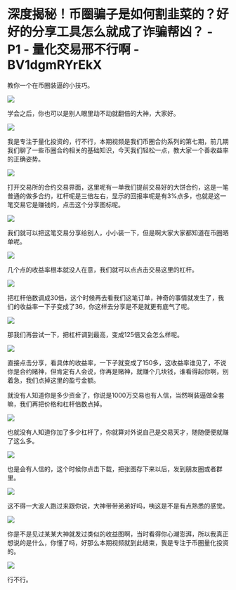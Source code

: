 # 深度揭秘！币圈骗子是如何割韭菜的？好好的分享工具怎么就成了诈骗帮凶？ - P1 - 量化交易邢不行啊 - BV1dgmRYrEkX

教你一个在币圈装逼的小技巧。

![](img/8e9aa9ac994a0b3713ca1e961255cac5_1.png)

学会之后，你也可以是别人眼里动不动就翻倍的大神，大家好。

![](img/8e9aa9ac994a0b3713ca1e961255cac5_3.png)

我是专注于量化投资的，行不行，本期视频是我们币圈合约系列的第七期，前几期我们聊了一些币圈合约相关的基础知识，今天我们轻松一点，教大家一个善收益率的正确姿势。



![](img/8e9aa9ac994a0b3713ca1e961255cac5_5.png)

打开交易所的合约交易界面，这里呢有一单我们提前交易好的大饼合约，这是一笔普通的做多合约，杠杆呢是三倍左右，显示的回报率呢是有3%点多，也就是这一笔交易它是赚钱的，点击这个分享图标呢。



![](img/8e9aa9ac994a0b3713ca1e961255cac5_7.png)

我们就可以把这笔交易分享给别人，小小装一下，但是啊大家大家都知道在币圈晒单呢。

![](img/8e9aa9ac994a0b3713ca1e961255cac5_9.png)

几个点的收益率根本就没人在意，我们就可以点点击交易这里的杠杆。

![](img/8e9aa9ac994a0b3713ca1e961255cac5_11.png)

把杠杆倍数调成30倍，这个时候再去看我们这笔订单，神奇的事情就发生了，我们的收益率一下子变成了36，你这样去分享是不是就更有底气了呢。



![](img/8e9aa9ac994a0b3713ca1e961255cac5_13.png)

那我们再尝试一下，把杠杆调到最高，变成125倍又会怎么样呢。

![](img/8e9aa9ac994a0b3713ca1e961255cac5_15.png)

直接点击分享，看具体的收益率，一下子就变成了150多，这收益率谁见了，不说你是合约赌神，但肯定有人会说，你再是赌神，就赚个几块钱，谁看得起你啊，别着急，我们点掉这里的盈亏金额。

就没有人知道你是多少资金了，你说是1000万交易也有人信，当然啊装逼做全套嘛，我们再把价格和杠杆倍数点掉。



![](img/8e9aa9ac994a0b3713ca1e961255cac5_17.png)

也就没有人知道你加了多少杠杆了，你就算对外说自己是交易天才，随随便便就赚了这么多。

![](img/8e9aa9ac994a0b3713ca1e961255cac5_19.png)

也是会有人信的，这个时候你点击下载，把张图存下来以后，发到朋友圈或者群里。

![](img/8e9aa9ac994a0b3713ca1e961255cac5_21.png)

这不得一大波人跑过来跟你说，大神带带弟弟好吗，咦这是不是有点熟悉的感觉。

![](img/8e9aa9ac994a0b3713ca1e961255cac5_23.png)

你是不是见过某某大神就发过类似的收益图啊，当时看得你心潮澎湃，所以我真正想说的是什么，你懂了吗，好那么本期视频就到此结束，我是专注于币圈量化投资的。



![](img/8e9aa9ac994a0b3713ca1e961255cac5_25.png)

行不行。